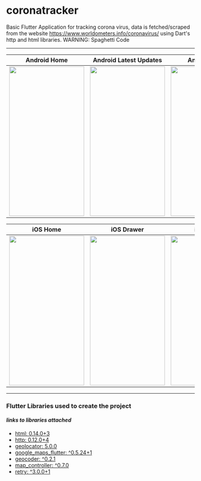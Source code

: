 # coronatracker

Basic Flutter Application for tracking corona virus, data is fetched/scraped from the website https://www.worldometers.info/coronavirus/ using Dart's http and html libraries. WARNING: Spaghetti Code

***

Android Home | Android Latest Updates | Android Maps | Android More Info
------------ | ------------- | ------------ | -------------
<img  src="https://github.com/jose-bamboo/corona_tracker/blob/master/assets/maps/gh-images/android-home.jpg" width="200" height="400" /> | <img  src="https://github.com/jose-bamboo/corona_tracker/blob/master/assets/maps/gh-images/android-latestupdates.jpg" width="200" height="400" /> | <img  src="https://github.com/jose-bamboo/corona_tracker/blob/master/assets/maps/gh-images/android-maps.jpg" width="200" height="400" /> | <img  src="https://github.com/jose-bamboo/corona_tracker/blob/master/assets/maps/gh-images/android-moreinfo.jpg" width="200" height="400" /> 

iOS Home | iOS Drawer | iOS Maps | iOS More Info
------------ | ------------- | ------------ | -------------
<img  src="https://github.com/jose-bamboo/corona_tracker/blob/master/assets/maps/gh-images/ios-home.jpg" width="200" height="400" /> | <img  src="https://github.com/jose-bamboo/corona_tracker/blob/master/assets/maps/gh-images/ios-drawer.jpg" width="200" height="400" /> | <img  src="https://github.com/jose-bamboo/corona_tracker/blob/master/assets/maps/gh-images/ios-maps.jpg" width="200" height="400" /> | <img  src="https://github.com/jose-bamboo/corona_tracker/blob/master/assets/maps/gh-images/ios-moreinfo.jpg" width="200" height="400" /> 

***

### Flutter Libraries used to create the project 
#### *links to libraries attached*
* [html: 0.14.0+3](https://pub.dev/packages/html)
* [http: 0.12.0+4](https://pub.dev/packages/http)
* [geolocator: 5.0.0](https://pub.dev/packages/geolocator)
* [google_maps_flutter: ^0.5.24+1](https://pub.dev/packages/google_maps_flutter)
* [geocoder: ^0.2.1](https://pub.dev/packages/geocoder)
* [map_controller: ^0.7.0]()
* [retry: ^3.0.0+1](https://pub.dev/packages/retry)
